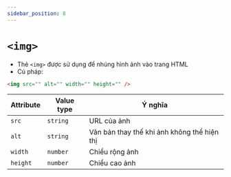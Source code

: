 ```yaml
---
sidebar_position: 8
---
```


# `<img>`

- Thẻ `<img>` được sử dụng để nhúng hình ảnh vào trang HTML
- Cú pháp:

```html
<img src="" alt="" width="" height="" />
```

| Attribute | Value type | Ý nghĩa                                     |
| --------- | ---------- | ------------------------------------------- |
| `src`     | `string`   | URL của ảnh                                 |
| `alt`     | `string`   | Văn bản thay thế khi ảnh không thể hiện thị |
| `width`   | `number`   | Chiều rộng ảnh                              |
| `height`  | `number`   | Chiều cao ảnh                               |
